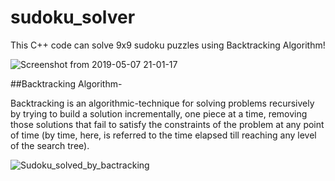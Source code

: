 # sudoku_solver
This C++ code can solve 9x9 sudoku puzzles using Backtracking Algorithm!

![Screenshot from 2019-05-07 21-01-17](https://user-images.githubusercontent.com/36446402/57312543-6683bf80-710b-11e9-86cd-caa3ff2d273f.png)

##Backtracking Algorithm-

Backtracking is an algorithmic-technique for solving problems recursively by trying to build a solution incrementally, one piece at a time, removing those solutions that fail to satisfy the constraints of the problem at any point of time (by time, here, is referred to the time elapsed till reaching any level of the search tree).


![Sudoku_solved_by_bactracking](https://user-images.githubusercontent.com/36446402/57313700-bf545780-710d-11e9-9eb1-34979e604291.gif)
